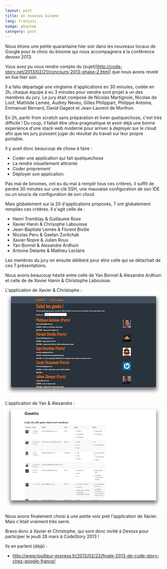 ```yaml
---
layout: post
title: Un nouveau binome
lang: français
badge: phantom
category: post
---
```


Nous étions une petite quarantaine hier soir dans les nouveaux locaux de Google pour le choix du binome qui nous accompagnera à la conférence devoxx 2013.

Vous avez pu vous rendre compte du (sujet)[http://code-story.net/2013/02/21/concours-2013-phase-2.html] que nous avons revelé en live hier soir.

Il a fallu départagé une vingtaine d'applications en 30 minutes, codée en 2h, chaque équipe à eu 3 minutes pour vendre sont projet à un des membres du jury. Le jury était composé de Nicolas Martignole, Nicolas de Loof, Mathilde Lemée, Audrey Neveu, Gilles Philippart, Philippe Antoine, Emmanuel Bernard, David Gageot et Jean-Laurent de Morlhon.

En 2h, partir from scratch sans préparation et livrer quelquechose, c'est trés difficile ! Du coup, il fallait être ultra-pragmatique et avoir déjà une bonne experience d'une stack web moderne pour arriver à deployer sur le cloud afin que les jury puissent juger du résultat du travail sur leur propre portable.

Il y avait donc beaucoup de chose à faire :

 * Coder une application qui fait quelquechose
 * La rendre visuellement attirante
 * Coder proprement
 * Déployer son application.

Pas mal de binomes, ont eu du mal à remplir tous ces critères, il suffit de perdre 30 minutes sur une clé SSH, une mauvaise configuration de son IDE ou un soucis de configuration de son cloud.

Mais globalement sur la 20 d'applications proposés, 7 ont globalement remplies ces critères.
Il s'agit celle de :

* Henri Tremblay & Guillaume Rose 
* Xavier Hanin & Chrisophe Labouisse
* Jean-Baptiste Lemée & Florent Biville
* Nicolas Peru & Gaetan Zoritchak
* Xavier Nopre & Julien Roux
* Yan Bonnel & Alexandre Ardhuin
* Antoine Detante & Mathieu Leclaire

Les membres du jury on ensuite délibéré pour élire celle qui se détachait de ces 7 présentations.

Nous avons beaucoup hésité entre celle de Yan Bonnel & Alexandre Ardhuin et celle de de Xavier Hanin & Christophe Labouisse.


L'application de Xavier & Christophe :
![L'application de Xavier & Christophe](/images/finale-2013/xavier-christophe.png)

L'application de Yan & Alexandre :
![L'application de Yan & Alexandre](/images/finale-2013/yan-alexandre.png)


Nous avons finalement choisi à une petite voix pret l'application de Xavier.
Mais c'était vraiment trés serré.

Bravo donc à Xavier et Christophe, qui sont donc invité à Devoxx pour participer le jeudi 28 mars à CodeStory 2013 !


Ils en parlent (déjà) :

* http://www.touilleur-express.fr/2013/02/22/finale-2013-de-code-story-chez-google-france/
